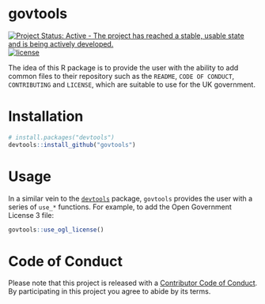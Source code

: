 
govtools
========

[![Project Status: Active - The project has reached a stable, usable state and is being actively developed.](http://www.repostatus.org/badges/latest/active.svg)](http://www.repostatus.org/#active) [![license](https://img.shields.io/github/license/mashape/apistatus.svg)]()

The idea of this R package is to provide the user with the ability to add common files to their repository such as the `README`, `CODE OF CONDUCT`, `CONTRIBUTING` and `LICENSE`, which are suitable to use for the UK government.

Installation
============

``` r
# install.packages("devtools")
devtools::install_github("govtools")
```

Usage
=====

In a similar vein to the [`devtools`](https://github.com/hadley/devtools) package, `govtools` provides the user with a series of `use_*` functions. For example, to add the Open Government License 3 file:

``` r
govtools::use_ogl_license()
```

Code of Conduct
===============

Please note that this project is released with a [Contributor Code of Conduct](CODE_OF_CONDUCT.md). By participating in this project you agree to abide by its terms.
